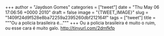 
+++
author = "Jaydson Gomes"
categories = ["tweet"]
date = "Thu May 06 17:06:56 +0000 2010"
draft = false
image = "{TWEET_IMAGE}"
slug = "1409f24d9f528e8ba72259a2395260dbf212164f"
tags = ["tweet"]
title = """Ou a policia brasileira é..."""
+++
Ou a policia brasileira é muito o ruim, ou esse cara é muito galo. http://tinyurl.com/2dmfkfp
